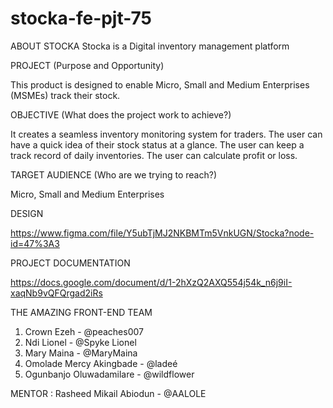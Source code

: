 # stocka-fe-pjt-75

ABOUT STOCKA
Stocka is a Digital inventory management platform



PROJECT (Purpose and Opportunity)

This product is designed to enable Micro, Small and Medium Enterprises (MSMEs) track their stock.



OBJECTIVE (What does the project work to achieve?)

It creates a seamless inventory monitoring system for traders. 
The user can have a quick idea of their stock status at a glance. 
The user can keep a track record of daily inventories.
The user can calculate profit or loss.


 
TARGET AUDIENCE (Who are we trying to reach?)

Micro, Small and Medium Enterprises
 
 
 
DESIGN

https://www.figma.com/file/Y5ubTjMJ2NKBMTm5VnkUGN/Stocka?node-id=47%3A3



PROJECT DOCUMENTATION

https://docs.google.com/document/d/1-2hXzQ2AXQ554j54k_n6j9iI-xaqNb9vQFQrgad2iRs



THE AMAZING FRONT-END TEAM

1. Crown Ezeh - @peaches007
2. Ndi Lionel - @Spyke Lionel
3. Mary Maina - @MaryMaina
4. Omolade Mercy Akingbade - @ladeé
5. Ogunbanjo Oluwadamilare - @wildflower



MENTOR : Rasheed Mikail Abiodun - @AALOLE

